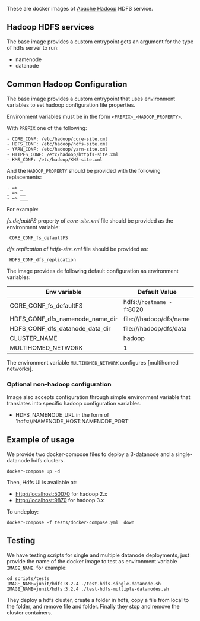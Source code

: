 These are docker images of [Apache Hadoop](https://hadoop.apache.org/) HDFS service.

## Hadoop HDFS services

The base image provides a custom entrypoint gets an argument for the type of hdfs server to run:
- namenode
- datanode

## Common Hadoop Configuration

The base image provides a custom entrypoint that uses environment variables to set hadoop configuration file properties.

Environment variables must be in the form `<PREFIX>_<HADOOP_PROPERTY>`.

With `PREFIX` one of the following:

```
- CORE_CONF: /etc/hadoop/core-site.xml
- HDFS_CONF: /etc/hadoop/hdfs-site.xml
- YARN_CONF: /etc/hadoop/yarn-site.xml
- HTTPFS_CONF: /etc/hadoop/httpfs-site.xml
- KMS_CONF: /etc/hadoop/KMS-site.xml
```

And the `HADOOP_PROPERTY` should be provided with the following replacements: 

```
. => _
_ => __
- => ___
```

For example: 

_fs.defaultFS_ property of _core-site.xml_ file should be provided as the environment variable:
 
 ``` CORE_CONF_fs_defaultFS```

_dfs.replication_ of _hdfs-site.xml_ file should be provided as:

``` HDFS_CONF_dfs_replication```
 
The image provides de following default configuration as environment variables:

| Env variable | Default Value  |
|---|---|
| CORE_CONF_fs_defaultFS | hdfs://`hostname -f`:8020 |
| HDFS_CONF_dfs_namenode_name_dir | file:///hadoop/dfs/name |
| HDFS_CONF_dfs_datanode_data_dir |file:///hadoop/dfs/data |
| CLUSTER_NAME | hadoop | 
| MULTIHOMED_NETWORK | 1 |

The environment variable `MULTIHOMED_NETWORK` configures [multihomed networks].

### Optional non-hadoop configuration
Image also accepts configuration through simple environment variable that translates into specific hadoop configuration variables.
- HDFS_NAMENODE_URL in the form of 'hdfs://NAMENODE_HOST:NAMENODE_PORT'

## Example of usage
We provide two docker-compose files to deploy a 3-datanode and a single-datanode hdfs clusters.

```
docker-compose up -d
```
Then, Hdfs UI is available at:
- [http://localhost:50070](http://localhost:50070) for hadoop 2.x
- [http://localhost:9870](http://localhost:9870) for hadoop 3.x

To undeploy:
```
docker-compose -f tests/docker-compose.yml  down
```

## Testing

We have testing scripts for single and multiple datanode deployments, just provide the name of the docker image to test as environment variable `IMAGE_NAME`. for example:

```
cd scripts/tests
IMAGE_NAME=junit/hdfs:3.2.4 ./test-hdfs-single-datanode.sh
IMAGE_NAME=junit/hdfs:3.2.4 ./test-hdfs-multiple-datanodes.sh

```

They deploy a hdfs cluster, create a folder in hdfs, copy a file from local to the folder, and remove file and folder. Finally they stop and remove the cluster containers.

